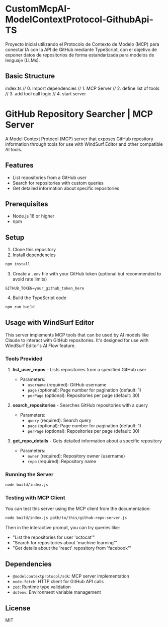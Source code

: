 # CustomMcpAI-ModelContextProtocol-GithubApi-TS

Proyecto inicial utilizando el Protocolo de Contexto de Modelo (MCP) para conectar IA con la API de GitHub mediante TypeScript, con el objetivo de exponer datos de repositorios de forma estandarizada para modelos de lenguaje (LLMs).

## Basic Structure
index.ts
// 0. Import dependencies
// 1. MCP Server
// 2. define list of tools
// 3. add tool call logic
// 4. start server

# GitHub Repository Searcher | MCP Server

A Model Context Protocol (MCP) server that exposes GitHub repository information through tools for use with WindSurf Editor and other compatible AI tools.

## Features

- List repositories from a GitHub user
- Search for repositories with custom queries
- Get detailed information about specific repositories

## Prerequisites

- Node.js 16 or higher
- npm 

## Setup

1. Clone this repository
2. Install dependencies

```bash
npm install
```

3. Create a `.env` file with your GitHub token (optional but recommended to avoid rate limits)

```
GITHUB_TOKEN=your_github_token_here
```

4. Build the TypeScript code

```bash
npm run build
```

## Usage with WindSurf Editor

This server implements MCP tools that can be used by AI models like Claude to interact with GitHub repositories. It's designed for use with WindSurf Editor's AI Flow feature.

### Tools Provided

1. **list_user_repos** - Lists repositories from a specified GitHub user
   - Parameters:
     - `username` (required): GitHub username
     - `page` (optional): Page number for pagination (default: 1)
     - `perPage` (optional): Repositories per page (default: 30)

2. **search_repositories** - Searches GitHub repositories with a query
   - Parameters:
     - `query` (required): Search query
     - `page` (optional): Page number for pagination (default: 1)
     - `perPage` (optional): Repositories per page (default: 30)

3. **get_repo_details** - Gets detailed information about a specific repository
   - Parameters:
     - `owner` (required): Repository owner (username)
     - `repo` (required): Repository name

### Running the Server

```bash
node build/index.js
```

### Testing with MCP Client

You can test this server using the MCP client from the documentation:

```bash
node build/index.js path/to/this/github-repo-server.js
```

Then in the interactive prompt, you can try queries like:

- "List the repositories for user 'octocat'"
- "Search for repositories about 'machine learning'"
- "Get details about the 'react' repository from 'facebook'"

## Dependencies

- `@modelcontextprotocol/sdk`: MCP server implementation
- `node-fetch`: HTTP client for GitHub API calls
- `zod`: Runtime type validation
- `dotenv`: Environment variable management

## License

MIT

<!-- add this as a feature
 it is better to work with the package node-fetch because It supports streaming responses, allowing you to process large datasets or files without loading the entire response into memory, which can be very useful for working with APIs like GitHub that may return large payloads.

"@modelcontextprotocol/sdk": "^1.4.0",=>
server.tool(
    "get-repos",
    "Retrieve list of repositories for a GitHub user",
    {
"@modelcontextprotocol/sdk": "^1.7.0",=>
 server.setRequestHandler(RequestSchema, ()=>{});
-->